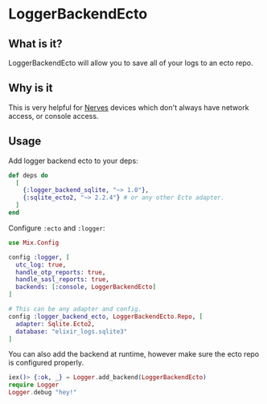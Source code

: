 # LoggerBackendEcto

## What is it?
LoggerBackendEcto will allow you to save all of your logs to an ecto repo.

## Why is it
This is very helpful for [Nerves](https://nerves-project.org) devices which
don't always have network access, or console access.

## Usage

Add logger backend ecto to your deps:

```elixir
def deps do
  [
    {:logger_backend_sqlite, "~> 1.0"},
    {:sqlite_ecto2, "~> 2.2.4"} # or any other Ecto adapter.
  ]
end
```

Configure `:ecto` and `:logger`:

```elixir
use Mix.Config

config :logger, [
  utc_log: true,
  handle_otp_reports: true,
  handle_sasl_reports: true,
  backends: [:console, LoggerBackendEcto]
]

# This can be any adapter and config.
config :logger_backend_ecto, LoggerBackendEcto.Repo, [
  adapter: Sqlite.Ecto2,
  database: "elixir_logs.sqlite3"
]
```

You can also add the backend at runtime, however make sure the ecto repo
is configured properly.

```elixir
iex()> {:ok, _} = Logger.add_backend(LoggerBackendEcto)
require Logger
Logger.debug "hey!"
```

